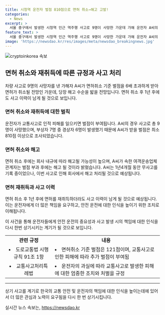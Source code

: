 ```yaml
---
title: 시청역 운전자 벌점 810점으로 면허 취소→해고 고발!
categories:
  - News
excerpt: >
  서울 중구에서 발생한 시청역 인근 역주행 사고로 9명이 사망한 가운데 가해 운전자 A씨의 면허가 취소되고, 회사에서도 해고될 전망이다. A씨는 최소 810점 이상의 벌점을 받게 되며, 이에 따라 면허 취소 후 1년이 지나도 사고 이력이 남을 것으로 전망된다. 또한, A씨는 주변에 자동차 급발진 때문에 사고가 발생했다고 주장하고 있으며, 경찰은 A씨를 업무상과실치사상 혐의로 입건했다. 
feature_text: >
  서울 중구에서 발생한 시청역 인근 역주행 사고로 9명이 사망한 가운데 가해 운전자 A씨의 면허가 취소되고, 회사에서도 해고될 전망이다. A씨는 최소 810점 이상의 벌점을 받게 되며, 이에 따라 면허 취소 후 1년이 지나도 사고 이력이 남을 것으로 전망된다. 또한, A씨는 주변에 자동차 급발진 때문에 사고가 발생했다고 주장하고 있으며, 경찰은 A씨를 업무상과실치사상 혐의로 입건했다. 
image: 'https://newsdao.kr/res/images/meta/newsdao_breakingnews.jpg'
---
```


<p><img src="https://newsdao.kr/res/images/meta/newsdao_breakingnews.jpg" alt="cryptoinkorea 속보" /></p>

<h2 data-ke-size="size26">면허 취소와 재취득에 따른 규정과 사고 처리</h2>

<p data-ke-size="size16">차량 사고로 9명의 사망자를 낸 가해자 A씨가 면허취소 기준 벌점을 6배 초과하게 받아 면허가 취소될 전망인 가운데, 당장 해고 수순을 밟을 전망입니다. 면허 취소 후 1년 후에도 사고 이력이 남게 될 것으로 보입니다.</p>

<h3>면허 취소와 재취득에 대한 벌칙</h3>

<p data-ke-size="size16">운전자가 교통사고로 인적 피해를 일으키면 벌점이 부여됩니다. A씨의 경우 사고로 총 9명이 사망했으며, 부상자 7명 중 경상자 6명이 발생했기 때문에 A씨가 받을 벌점은 최소 810점 이상으로 조사되었습니다.</p>

<h3>면허 취소와 해고</h3>

<p data-ke-size="size16">면허 취소 후에는 회사 내규에 따라 해고될 가능성이 높으며, A씨가 속한 여객운송업체 관계자는 벌점 부과 후에는 해고 될 것이라 밝혔습니다. A씨는 1년4개월 동안 무사고를 기록 중이었으나, 이번 사고로 인해 회사에서 해고 처리될 것으로 예상됩니다.</p>

<h3>면허 재취득과 사고 이력</h3>

<p data-ke-size="size16">면허 취소 후 1년 후에 면허를 재취득하더라도 사고 이력이 남게 될 것으로 예상됩니다. 이는 운전자에게 더 많은 책임을 요구하고, 안전 운전에 대한 인식을 높이기 위한 조치로 이해됩니다.</p>

<p data-ke-size="size16">이 사건을 통해 운전자들에게 안전 운전의 중요성과 사고 발생 시의 책임에 대한 인식을 다시 한번 상기시키는 계기가 될 것으로 보입니다.</p>

<table>
  <tr>
    <td style="text-align: center; height: 17px;"><b>관련 규정</b></td>
    <td style="text-align: center; height: 17px;"><b>내용</b></td>
  </tr>
  <tr>
    <td style="text-align: center;"><li>도로교통법 시행규칙 91조 1항</li></td>
    <td><li>면허취소 기준 벌점은 121점이며, 교통사고로 인한 피해에 따라 추가 벌점이 부여됨</li></td>
  </tr>
  <tr>
    <td style="text-align: center;"><li>교통사고처리특례법</li></td>
    <td><li>운전자의 과실에 따라 교통사고로 발생한 피해에 대한 엄중한 조치와 처벌을 규정</li></td>
  </tr>
</table>

<hr>

<p data-ke-size="size16">상기 사고를 계기로 한국의 교통 안전 및 운전자의 책임에 대한 인식을 높이는데에 있어서 더 많은 관심과 노력이 요구됨을 다시 한 번 상기시킵니다.</p>
실시간 뉴스 속보는, <a href="https://newsdao.kr" rel="dofollow">https://newsdao.kr</a>


